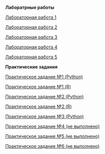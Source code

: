 **Лаборатрные работы**

[Лабораторная работа 1](https://github.com/AndreyPovaliy/ITMO_DS/blob/main/05_python_for_data_analysis/labs/lab_1_numpy.ipynb)

[Лабораторная работа 2](https://github.com/AndreyPovaliy/ITMO_DS/blob/main/05_python_for_data_analysis/labs/lab_2_data_tiding_ipynb__.ipynb)

[Лабораторная работа 3](https://github.com/AndreyPovaliy/ITMO_DS/blob/main/05_python_for_data_analysis/labs/lab_3_group_by.ipynb)

[Лабораторная работа 4](https://github.com/AndreyPovaliy/ITMO_DS/blob/main/05_python_for_data_analysis/labs/lab_4_linear_graph.ipynb)

[Лабораторная работа 5](https://github.com/AndreyPovaliy/ITMO_DS/blob/main/05_python_for_data_analysis/labs/lab_5_regression.ipynb)

**Практические задания**

[Практическое задание №1 (Python)](https://github.com/AndreyPovaliy/ITMO_DS/blob/main/05_python_for_data_analysis/tasks/task_1_numpy.ipynb)

[Практическое задание №1 (R)](https://github.com/AndreyPovaliy/ITMO_DS/blob/main/05_python_for_data_analysis/tasks/task_1_R.ipynb)

[Практическое задание №2 (Python)](https://github.com/AndreyPovaliy/ITMO_DS/blob/main/05_python_for_data_analysis/tasks/task_2_pandas_query.ipynb)

[Практическое задание №2 (R)](https://github.com/AndreyPovaliy/ITMO_DS/blob/main/05_python_for_data_analysis/tasks/task_2_query_R.ipynb)

[Практическое задание №3 (Python)](https://github.com/AndreyPovaliy/ITMO_DS/blob/main/05_python_for_data_analysis/tasks/task_3_pandas_melt.ipynb)

[Практическое задание №4 (не выполнено)](https://github.com/AndreyPovaliy/ITMO_DS/blob/main/05_python_for_data_analysis/tasks/task_4_join_datasets.ipynb)

[Практическое задание №5 (не выполнено)](https://github.com/AndreyPovaliy/ITMO_DS/blob/main/05_python_for_data_analysis/tasks/task_5_pivot_table.ipynb)

[Практическое задание №6 (не выполнено)](https://github.com/AndreyPovaliy/ITMO_DS/blob/main/05_python_for_data_analysis/tasks/task_6_clustering.ipynb)
